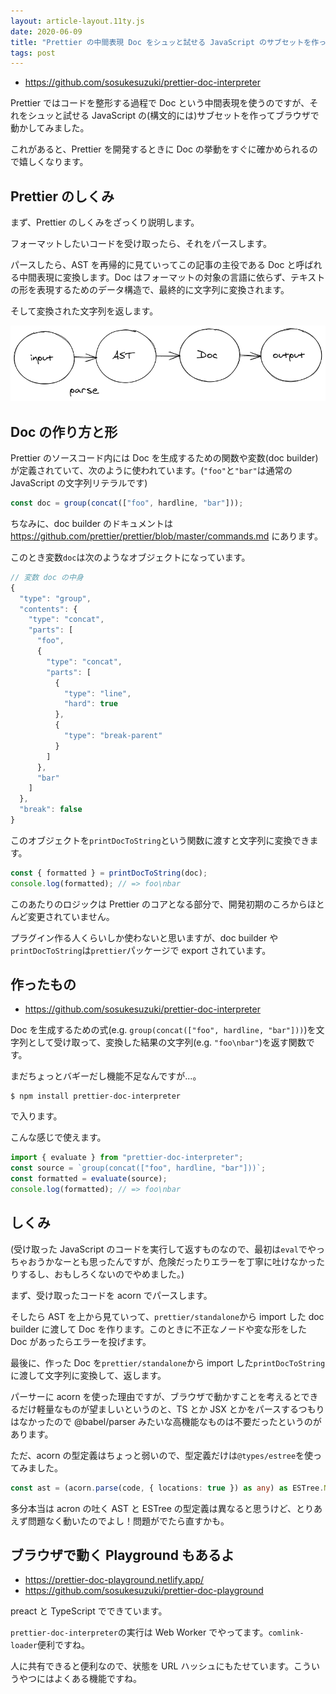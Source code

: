 ```yaml
---
layout: article-layout.11ty.js
date: 2020-06-09
title: "Prettier の中間表現 Doc をシュッと試せる JavaScript のサブセットを作ってブラウザで動かす"
tags: post
---
```


- https://github.com/sosukesuzuki/prettier-doc-interpreter

Prettier ではコードを整形する過程で Doc という中間表現を使うのですが、それをシュッと試せる JavaScript の(構文的には)サブセットを作ってブラウザで動かしてみました。

これがあると、Prettier を開発するときに Doc の挙動をすぐに確かめられるので嬉しくなります。

## Prettier のしくみ

まず、Prettier のしくみをざっくり説明します。

フォーマットしたいコードを受け取ったら、それをパースします。

パースしたら、AST を再帰的に見ていってこの記事の主役である Doc と呼ばれる中間表現に変換します。Doc はフォーマットの対象の言語に依らず、テキストの形を表現するためのデータ構造で、最終的に文字列に変換されます。

そして変換された文字列を返します。

![prettier-flow](/img/prettier-flow.png)

## Doc の作り方と形

Prettier のソースコード内には Doc を生成するための関数や変数(doc builder)が定義されていて、次のように使われています。(`"foo"`と`"bar"`は通常の JavaScript の文字列リテラルです)

```js
const doc = group(concat(["foo", hardline, "bar"]));
```

ちなみに、doc builder のドキュメントは https://github.com/prettier/prettier/blob/master/commands.md にあります。

このとき変数`doc`は次のようなオブジェクトになっています。

```js
// 変数 doc の中身
{
  "type": "group",
  "contents": {
    "type": "concat",
    "parts": [
      "foo",
      {
        "type": "concat",
        "parts": [
          {
            "type": "line",
            "hard": true
          },
          {
            "type": "break-parent"
          }
        ]
      },
      "bar"
    ]
  },
  "break": false
}
```

このオブジェクトを`printDocToString`という関数に渡すと文字列に変換できます。

```js
const { formatted } = printDocToString(doc);
console.log(formatted); // => foo\nbar
```

このあたりのロジックは Prettier のコアとなる部分で、開発初期のころからほとんど変更されていません。

プラグイン作る人くらいしか使わないと思いますが、doc builder や`printDocToString`は`prettier`パッケージで export されています。

## 作ったもの

- https://github.com/sosukesuzuki/prettier-doc-interpreter

Doc を生成するための式(e.g. `group(concat(["foo", hardline, "bar"]))`)を文字列として受け取って、変換した結果の文字列(e.g. `"foo\nbar"`)を返す関数です。

まだちょっとバギーだし機能不足なんですが...。

```shell
$ npm install prettier-doc-interpreter
```

で入ります。

こんな感じで使えます。

```js
import { evaluate } from "prettier-doc-interpreter";
const source = `group(concat(["foo", hardline, "bar"]))`;
const formatted = evaluate(source);
console.log(formatted); // => foo\nbar
```

## しくみ

(受け取った JavaScript のコードを実行して返すものなので、最初は`eval`でやっちゃおうかなーとも思ったんですが、危険だったりエラーを丁寧に吐けなかったりするし、おもしろくないのでやめました。)

まず、受け取ったコードを acorn でパースします。

そしたら AST を上から見ていって、`prettier/standalone`から import した doc builder に渡して Doc を作ります。このときに不正なノードや変な形をした Doc があったらエラーを投げます。

最後に、作った Doc を`prettier/standalone`から import した`printDocToString`に渡して文字列に変換して、返します。

パーサーに acorn を使った理由ですが、ブラウザで動かすことを考えるとできるだけ軽量なものが望ましいというのと、TS とか JSX とかをパースするつもりはなかったので @babel/parser みたいな高機能なものは不要だったというのがあります。

ただ、acorn の型定義はちょっと弱いので、型定義だけは`@types/estree`を使ってみました。

```ts
const ast = (acorn.parse(code, { locations: true }) as any) as ESTree.Node;
```

多分本当は acron の吐く AST と ESTree の型定義は異なると思うけど、とりあえず問題なく動いたのでよし！問題がでたら直すかも。

## ブラウザで動く Playground もあるよ

- https://prettier-doc-playground.netlify.app/
- https://github.com/sosukesuzuki/prettier-doc-playground

preact と TypeScript でできています。

`prettier-doc-interpreter`の実行は Web Worker でやってます。`comlink-loader`便利ですね。

人に共有できると便利なので、状態を URL ハッシュにもたせています。こういうやつにはよくある機能ですね。
